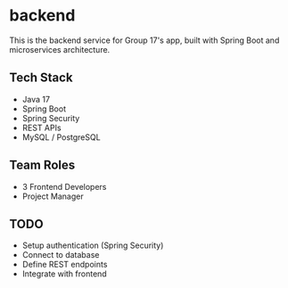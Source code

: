 # backend
This is the backend service for Group 17's app, built with Spring Boot and microservices architecture.

## Tech Stack
- Java 17
- Spring Boot
- Spring Security
- REST APIs
- MySQL / PostgreSQL

## Team Roles
- 3 Frontend Developers
- Project Manager

## TODO
- Setup authentication (Spring Security)
- Connect to database
- Define REST endpoints
- Integrate with frontend

